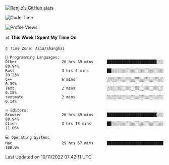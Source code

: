 [![Renjie's GitHub stats](https://github-readme-stats.vercel.app/api?username=liurenjie1024&show_icons=true&theme=chartreuse-dark)](https://github.com/anuraghazra/github-readme-stats)

<!--START_SECTION:waka-->
![Code Time](http://img.shields.io/badge/Code%20Time-316%20hrs%2017%20mins-blue)

![Profile Views](http://img.shields.io/badge/Profile%20Views-19-blue)

📊 **This Week I Spent My Time On** 

```text
⌚︎ Time Zone: Asia/Shanghai

💬 Programming Languages: 
Other                    26 hrs 39 mins      ██████████████████████░░░   88.94% 
Rust                     3 hrs 4 mins        ██░░░░░░░░░░░░░░░░░░░░░░░   10.23% 
C++                      6 mins              ░░░░░░░░░░░░░░░░░░░░░░░░░   0.39% 
Text                     2 mins              ░░░░░░░░░░░░░░░░░░░░░░░░░   0.15% 
textmate                 2 mins              ░░░░░░░░░░░░░░░░░░░░░░░░░   0.14%

🔥 Editors: 
Browser                  26 hrs 39 mins      ██████████████████████░░░   88.94% 
CLion                    3 hrs 18 mins       ██░░░░░░░░░░░░░░░░░░░░░░░   11.06%

💻 Operating System: 
Mac                      29 hrs 57 mins      █████████████████████████   100.0%

```


 Last Updated on 10/11/2022 07:42:11 UTC
<!--END_SECTION:waka-->

